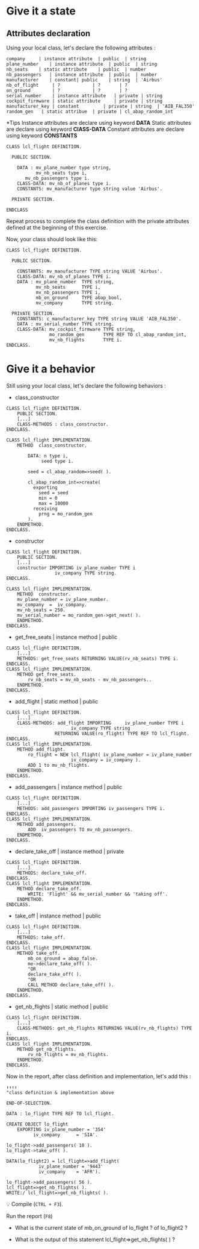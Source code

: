 # Give it a state

## Attributes declaration

Using your local class, let's declare the following attributes :

```
company		| instance attribute  | public  | string
plane_number    | instance attribute  | public  | string
nb_seats 	| static attribute    | public  | number
nb_passengers	| instance attribute  | public	| number
manufacturer	| constant| public    | string  | 'Airbus'
nb_of_flight     | ?    		| ? 	  | ?
on_ground        | ?    		| ? 	  | ?
serial_number    | instance attribute   | private | string
cockpit_firmware | static attribute   	| private | string
manufacturer_key | constant	      	| private | string  | 'AIB_FAL350'
random_gen	 | static attribue	| private | cl_abap_random_int
```

*Tips
Instance attributes are declare using keyword **DATA**
Static attributes are declare using keyword **ClASS-DATA**
Constant attributes are declare using keyword **CONSTANTS**

```
CLASS lcl_flight DEFINITION.

  PUBLIC SECTION.

    DATA : mv_plane_number type string,
    	   mv_nb_seats type i,
	   mv_nb_passengers type i.
    CLASS-DATA: mv_nb_of_planes type i.
    CONSTANTS: mv_manufacturer type string value 'Airbus'.
	
  PRIVATE SECTION.

ENDCLASS
```

Repeat process to complete the class definition with the private attributes defined at the beginning of this exercise.

Now, your class should look like this:

```
CLASS lcl_flight DEFINITION.

  PUBLIC SECTION.
  
    CONSTANTS: mv_manufacturer TYPE string VALUE 'Airbus'.
    CLASS-DATA: mv_nb_of_planes TYPE i.
    DATA : mv_plane_number  TYPE string,
           mv_nb_seats      TYPE i,
           mv_nb_passengers TYPE i,
           mb_on_ground     TYPE abap_bool,
           mv_company       TYPE string.
	   
  PRIVATE SECTION.
    CONSTANTS: c_manufacturer_key TYPE string VALUE 'AIB_FAL350'.
    DATA : mv_serial_number TYPE string.
    CLASS-DATA: mv_cockpit_firmware TYPE string,
                mo_random_gen       TYPE REF TO cl_abap_random_int,
                mv_nb_flights       TYPE i.
ENDCLASS.
```

# Give it a behavior

Still using your local class, let's declare the following behaviors :

- class_constructor
```
CLASS lcl_flight DEFINITION.
	PUBLIC SECTION.
	[...]
	CLASS-METHODS : class_constructor.
ENDCLASS.

CLASS lcl_flight IMPLEMENTATION.
	METHOD 	class_constructor.
      
		DATA: n type i,
		     seed type i.

		seed = cl_abap_random=>seed( ).

		cl_abap_random_int=>create(
		  exporting
		    seed = seed
		    min = 0
		    max = 10000
		  receiving
		    prng = mo_random_gen
		).
	ENDMETHOD.
ENDCLASS.
```

- constructor
```
CLASS lcl_flight DEFINITION.
	PUBLIC SECTION.
	[...]
	constructor IMPORTING iv_plane_number TYPE i
			      iv_company TYPE string.
ENDCLASS.

CLASS lcl_flight IMPLEMENTATION.
	METHOD 	constructor.
	mv_plane_number = iv_plane_number.
	mv_company  =  iv_company.
	mv_nb_seats = 250.
	mv_serial_number = mo_random_gen->get_next( ).
	ENDMETHOD.
ENDCLASS.

```

- get_free_seats  | instance method | public
```
CLASS lcl_flight DEFINITION.
	[...]
	METHODS: get_free_seats RETURNING VALUE(rv_nb_seats) TYPE i.
ENDCLASS.
CLASS lcl_flight IMPLEMENTATION.
	METHOD get_free_seats.
		rv_nb_seats = mv_nb_seats - mv_nb_passengers..
	ENDMETHOD.
ENDCLASS.
```

- add_flight	| static method  | public
```
CLASS lcl_flight DEFINITION.
	[...]
	CLASS-METHODS: add_flight IMPORTING  	iv_plane_number TYPE i
 						iv_company TYPE string
				  RETURNING VALUE(ro_flight) TYPE REF TO lcl_flight.
ENDCLASS.
CLASS lcl_flight IMPLEMENTATION.
	METHOD add_flight.
		ro_flight = NEW lcl_flight( iv_plane_number = iv_plane_number
					    iv_company = iv_company ).
		ADD 1 to mv_nb_flights.
	ENDMETHOD.
ENDCLASS.
```

- add_passengers 	| instance method | public
```
CLASS lcl_flight DEFINITION.
	[...]
	METHODS: add_passengers IMPORTING iv_passengers TYPE i.
ENDCLASS.
CLASS lcl_flight IMPLEMENTATION.
	METHOD add_passengers.
		ADD  iv_passengers TO mv_nb_passengers.
	ENDMETHOD.
ENDCLASS.
```

- declare_take_off | instance method | private
```
CLASS lcl_flight DEFINITION.
	[...]
	METHODS: declare_take_off.
ENDCLASS.
CLASS lcl_flight IMPLEMENTATION.
	METHOD declare_take_off.
		WRITE: 'Flight' && mv_serial_number && 'taking off'.
	ENDMETHOD.
ENDCLASS.
```

- take_off	| instance method | public
```
CLASS lcl_flight DEFINITION.
	[...]
	METHODS: take_off.
ENDCLASS.
CLASS lcl_flight IMPLEMENTATION.
	METHOD take_off.
		mb_on_ground = abap_false.
		me->declare_take_off( ).
		"OR
		declare_take_off( ).
		"OR
		CALL METHOD declare_take_off( ).
	ENDMETHOD.
ENDCLASS.
```

- get_nb_flights | static method | public
```
CLASS lcl_flight DEFINITION.
	[...]
	CLASS-METHODS: get_nb_flights RETURNING VALUE(rv_nb_flights) TYPE i.
ENDCLASS.
CLASS lcl_flight IMPLEMENTATION.
	METHOD get_nb_flights.
		rv_nb_flights = mv_nb_flights.
	ENDMETHOD.
ENDCLASS.
```

Now in the report, after class definition and implementation, let's add this :
```
↑↑↑↑
"class definition & implementation above

END-OF-SELECTION.

DATA : lo_flight TYPE REF TO lcl_flight.

CREATE OBJECT lo_flight 
	EXPORTING iv_plane_number = '354'
		  iv_company	  = 'SIA'.
		  
lo_flight->add_passengers( 10 ).
lo_flight->take_off( ).

DATA(lo_flight2) = lcl_flight=>add_flight( 
			iv_plane_number = '9443'
			iv_company	  = 'AFR').
			
lo_flight->add_passengers( 56 ).
lcl_flight=>get_nb_flights( ).
WRITE:/ lcl_flight=>get_nb_flights( ).
```

:bulb: Compile (``` CTRL + F3 ```). 

Run the report (``` F8 ```)

- What is the current state of mb_on_ground of lo_flight ? of lo_flight2 ?

- What is the output of this statement lcl_flight=>get_nb_flights( ) ?
